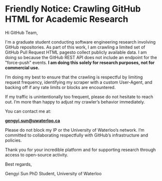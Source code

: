 # Friendly Notice: Crawling GitHub HTML for Academic Research

Hi GitHub Team,

I'm a graduate student conducting software engineering research involving GitHub repositories. As part of this work, I am crawling a limited set of GitHub Pull Request HTML pagesto collect publicly available data. I am doing so because the GitHub REST API does not include an endpoint for the "force-push" events. **I am doing this solely for research purposes, not for commercial use.**

I’m doing my best to ensure that the crawling is respectful by limiting request frequency, identifying my scraper with a custom User-Agent, and backing off if any rate limits or blocks are encountered.

If my traffic is unintentionally too frequent, please do not hesitate to reach out. I’m more than happy to adjust my crawler’s behavior immediately. 

You can contact me at:

**gengyi.sun@uwaterloo.ca**

Please do not block my IP or the University of Waterloo’s network. I’m committed to collaborating respectfully with GitHub’s infrastructure and policies.

Thank you for your incredible platform and for supporting research through access to open-source activity.

Best regards,

Gengyi Sun
PhD Student, University of Waterloo
